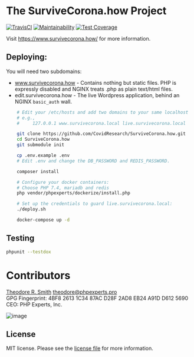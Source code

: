 # The SurviveCorona.how Project 

[![TravisCI](https://travis-ci.org/phpexpertsinc/skeleton.svg?branch=master)](https://travis-ci.org/phpexpertsinc/skeleton)
[![Maintainability](https://api.codeclimate.com/v1/badges/503cba0c53eb262c947a/maintainability)](https://codeclimate.com/github/phpexpertsinc/SimpleDTO/maintainability)
[![Test Coverage](https://api.codeclimate.com/v1/badges/503cba0c53eb262c947a/test_coverage)](https://codeclimate.com/github/phpexpertsinc/SimpleDTO/test_coverage)

Visit https://www.survivecorona.how/ for more information.

## Deploying:

You will need two subdomains:

* www.survivecorona.how - Contains nothing but static files. PHP is expressly disabled and NGINX treats .php as plain text/html files.
* edit.survivecorona.how - The live Wordpress application, behind an NGINX `basic_auth` wall.

```bash
    # Edit your /etc/hosts and add two domains to your same localhost
    # e.g., 
    #     127.0.0.1 www.survivecorona.local live.survivecorona.local

    git clone https://github.com/CovidResearch/SurviveCorona.how.git
    cd SurviveCorona.how
    git submodule init

    cp .env.example .env
    # Edit .env and change the DB_PASSWORD and REDIS_PASSWORD.

    composer install

    # Configure your docker containers:
    # Choose PHP 7.4, mariadb and redis
    php vendor/phpexperts/dockerize/install.php

    # Set up the credentials to guard live.survivecorona.local:
    ./deploy.sh

    docker-compose up -d
```

## Testing

```bash
phpunit --testdox
```

# Contributors

[Theodore R. Smith](https://www.phpexperts.pro/]) <theodore@phpexperts.pro>  
GPG Fingerprint: 4BF8 2613 1C34 87AC D28F  2AD8 EB24 A91D D612 5690  
CEO: PHP Experts, Inc.

![image](https://user-images.githubusercontent.com/1125541/89721129-7984df80-d99f-11ea-9ad8-ca46bfb50d88.png)

## License

MIT license. Please see the [license file](LICENSE) for more information.


